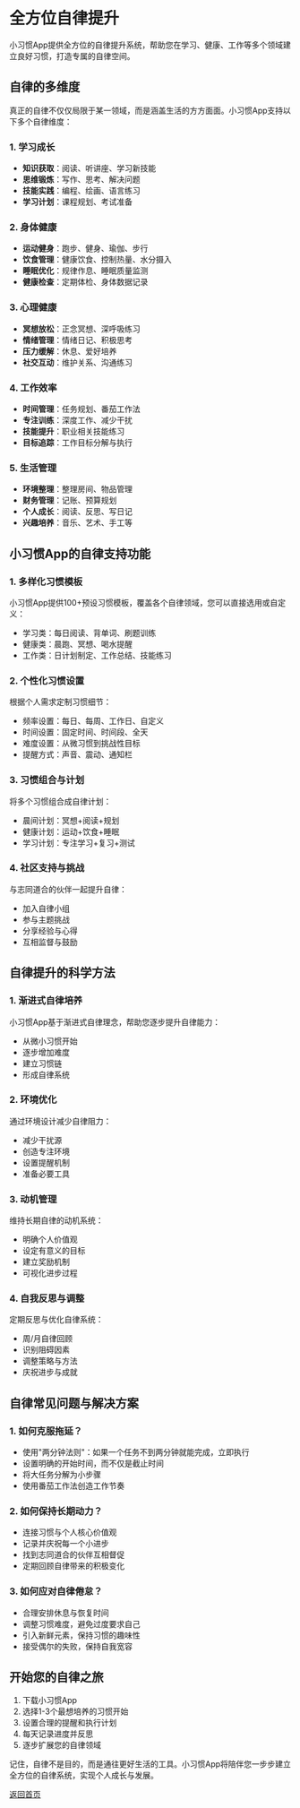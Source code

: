 # 全方位自律提升

小习惯App提供全方位的自律提升系统，帮助您在学习、健康、工作等多个领域建立良好习惯，打造专属的自律空间。

## 自律的多维度

真正的自律不仅仅局限于某一领域，而是涵盖生活的方方面面。小习惯App支持以下多个自律维度：

### 1. 学习成长

- **知识获取**：阅读、听讲座、学习新技能
- **思维锻炼**：写作、思考、解决问题
- **技能实践**：编程、绘画、语言练习
- **学习计划**：课程规划、考试准备

### 2. 身体健康

- **运动健身**：跑步、健身、瑜伽、步行
- **饮食管理**：健康饮食、控制热量、水分摄入
- **睡眠优化**：规律作息、睡眠质量监测
- **健康检查**：定期体检、身体数据记录

### 3. 心理健康

- **冥想放松**：正念冥想、深呼吸练习
- **情绪管理**：情绪日记、积极思考
- **压力缓解**：休息、爱好培养
- **社交互动**：维护关系、沟通练习

### 4. 工作效率

- **时间管理**：任务规划、番茄工作法
- **专注训练**：深度工作、减少干扰
- **技能提升**：职业相关技能练习
- **目标追踪**：工作目标分解与执行

### 5. 生活管理

- **环境整理**：整理房间、物品管理
- **财务管理**：记账、预算规划
- **个人成长**：阅读、反思、写日记
- **兴趣培养**：音乐、艺术、手工等

## 小习惯App的自律支持功能

### 1. 多样化习惯模板

小习惯App提供100+预设习惯模板，覆盖各个自律领域，您可以直接选用或自定义：
- 学习类：每日阅读、背单词、刷题训练
- 健康类：晨跑、冥想、喝水提醒
- 工作类：日计划制定、工作总结、技能练习

### 2. 个性化习惯设置

根据个人需求定制习惯细节：
- 频率设置：每日、每周、工作日、自定义
- 时间设置：固定时间、时间段、全天
- 难度设置：从微习惯到挑战性目标
- 提醒方式：声音、震动、通知栏

### 3. 习惯组合与计划

将多个习惯组合成自律计划：
- 晨间计划：冥想+阅读+规划
- 健康计划：运动+饮食+睡眠
- 学习计划：专注学习+复习+测试

### 4. 社区支持与挑战

与志同道合的伙伴一起提升自律：
- 加入自律小组
- 参与主题挑战
- 分享经验与心得
- 互相监督与鼓励

## 自律提升的科学方法

### 1. 渐进式自律培养

小习惯App基于渐进式自律理念，帮助您逐步提升自律能力：
- 从微小习惯开始
- 逐步增加难度
- 建立习惯链
- 形成自律系统

### 2. 环境优化

通过环境设计减少自律阻力：
- 减少干扰源
- 创造专注环境
- 设置提醒机制
- 准备必要工具

### 3. 动机管理

维持长期自律的动机系统：
- 明确个人价值观
- 设定有意义的目标
- 建立奖励机制
- 可视化进步过程

### 4. 自我反思与调整

定期反思与优化自律系统：
- 周/月自律回顾
- 识别阻碍因素
- 调整策略与方法
- 庆祝进步与成就

## 自律常见问题与解决方案

### 1. 如何克服拖延？

- 使用"两分钟法则"：如果一个任务不到两分钟就能完成，立即执行
- 设置明确的开始时间，而不仅是截止时间
- 将大任务分解为小步骤
- 使用番茄工作法创造工作节奏

### 2. 如何保持长期动力？

- 连接习惯与个人核心价值观
- 记录并庆祝每一个小进步
- 找到志同道合的伙伴互相督促
- 定期回顾自律带来的积极变化

### 3. 如何应对自律倦怠？

- 合理安排休息与恢复时间
- 调整习惯难度，避免过度要求自己
- 引入新鲜元素，保持习惯的趣味性
- 接受偶尔的失败，保持自我宽容

## 开始您的自律之旅

1. 下载小习惯App
2. 选择1-3个最想培养的习惯开始
3. 设置合理的提醒和执行计划
4. 每天记录进度并反思
5. 逐步扩展您的自律领域

记住，自律不是目的，而是通往更好生活的工具。小习惯App将陪伴您一步步建立全方位的自律系统，实现个人成长与发展。

[返回首页](/)